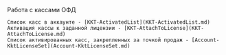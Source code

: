 Работа с кассами ОФД

    Список касс в аккаунте - [KKT-ActivatedList](KKT-ActivatedList.md)
    Активация кассы к заданной лицензии - [KKT-AttachToLicense](KKT-AttachToLicense.md)
    Список активированных касс, закрепленных за точкой продаж - [Account-KktLicenseSet](Account-KktLicenseSet.md)
